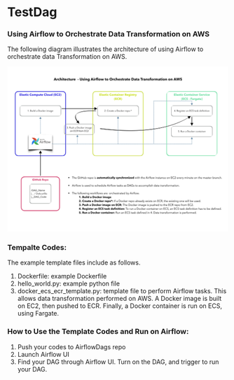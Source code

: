 # TestDag
### Using Airflow to Orchestrate Data Transformation on AWS


The following diagram illustrates the architecture of using Airflow to orchestrate data Transformation on AWS.

![This is a test image](/airflow_v3.png)

### Tempalte Codes:
The example template files include as follows.
1. Dockerfile: example Dockerfile
1. hello_world.py: example python file
1. docker_ecs_ecr_template.py: template file to perform Airflow tasks. This allows data transformation performed on AWS. A Docker image is built on EC2, then pushed to ECR. Finally, a Docker container is run on ECS, using Fargate.


### How to Use the Template Codes and Run on Airflow:
1. Push your codes to AirflowDags repo
1. Launch Airflow UI
1. Find your DAG through Airflow UI. Turn on the DAG, and trigger to run your DAG.

